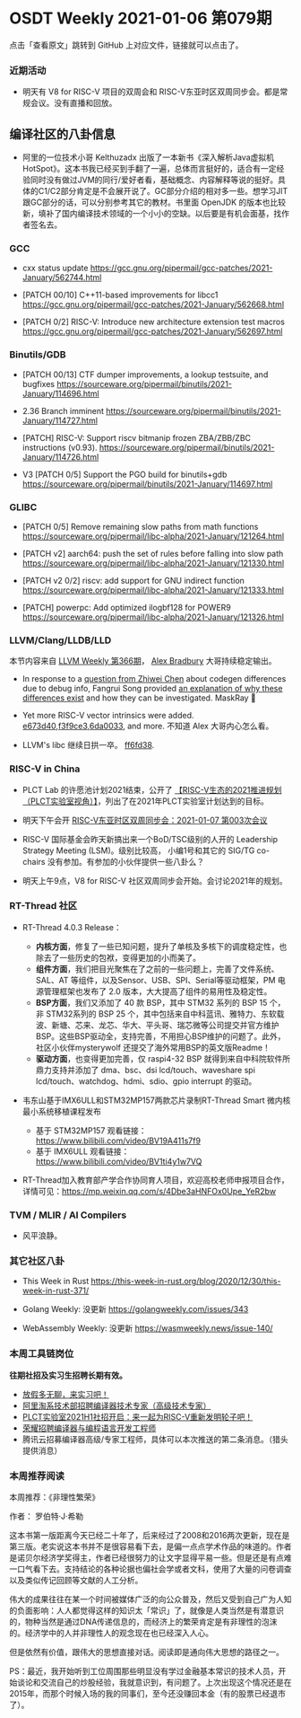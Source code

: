 # OSDT Weekly 2021-01-06 第079期

点击「查看原文」跳转到 GitHub 上对应文件，链接就可以点击了。

### 近期活动

- 明天有 V8 for RISC-V 项目的双周会和 RISC-V东亚时区双周同步会。都是常规会议。没有直播和回放。

## 编译社区的八卦信息

- 阿里的一位技术小哥 Kelthuzadx 出版了一本新书《深入解析Java虚拟机HotSpot》。这本书我已经买到手翻了一遍，总体而言挺好的，适合有一定经验同时没有做过JVM的同行/爱好者看，基础概念、内容解释等说的挺好。具体的C1/C2部分肯定是不会展开说了。GC部分介绍的相对多一些。想学习JIT跟GC部分的话，可以分别参考其它的教材。书里面 OpenJDK 的版本也比较新，填补了国内编译技术领域的一个小小的空缺。以后要是有机会面基，找作者签名去。

### GCC

- cxx status update
  https://gcc.gnu.org/pipermail/gcc-patches/2021-January/562744.html

- [PATCH 00/10] C++11-based improvements for libcc1
  https://gcc.gnu.org/pipermail/gcc-patches/2021-January/562668.html

- [PATCH 0/2] RISC-V: Introduce new architecture extension test macros
  https://gcc.gnu.org/pipermail/gcc-patches/2021-January/562697.html

### Binutils/GDB
- [PATCH 00/13] CTF dumper improvements, a lookup testsuite, and bugfixes
  https://sourceware.org/pipermail/binutils/2021-January/114696.html

- 2.36 Branch imminent
  https://sourceware.org/pipermail/binutils/2021-January/114727.html

- [PATCH] RISC-V: Support riscv bitmanip frozen ZBA/ZBB/ZBC instructions (v0.93).
  https://sourceware.org/pipermail/binutils/2021-January/114726.html

- V3 [PATCH 0/5] Support the PGO build for binutils+gdb
  https://sourceware.org/pipermail/binutils/2021-January/114697.html

### GLIBC

- [PATCH 0/5] Remove remaining slow paths from math functions
  https://sourceware.org/pipermail/libc-alpha/2021-January/121264.html

- [PATCH v2] aarch64: push the set of rules before falling into slow path
  https://sourceware.org/pipermail/libc-alpha/2021-January/121330.html

- [PATCH v2 0/2] riscv: add support for GNU indirect function
  https://sourceware.org/pipermail/libc-alpha/2021-January/121333.html

- [PATCH] powerpc: Add optimized ilogbf128 for POWER9
  https://sourceware.org/pipermail/libc-alpha/2021-January/121326.html

### LLVM/Clang/LLDB/LLD

本节内容来自 [LLVM Weekly 第366期](http://llvmweekly.org/issue/366)，
[Alex Bradbury](https://www.linkedin.com/in/alex-bradbury/) 大哥持续稳定输出。

* In response to a [question from Zhiwei Chen](http://lists.llvm.org/pipermail/llvm-dev/2020-December/147529.html) about codegen differences due to debug info, Fangrui Song provided [an explanation of why these differences exist](http://lists.llvm.org/pipermail/llvm-dev/2020-December/147534.html) and how they can be investigated.
  MaskRay 🎉

* Yet more RISC-V vector intrinsics were added.
  [e673d40](https://reviews.llvm.org/rGe673d4019947),[f3f9ce3](https://reviews.llvm.org/rGf3f9ce3b7948),[6da0033](https://reviews.llvm.org/rG6da00336248c), and more.
  不知道 Alex 大哥内心怎么看。

* LLVM's libc 继续日拱一卒。 [ff6fd38](https://reviews.llvm.org/rGff6fd3855244).

### RISC-V in China

- PLCT Lab 的许愿池计划2021结束，公开了 [【RISC-V生态的2021推进规划（PLCT实验室视角）】](https://mp.weixin.qq.com/s/Apl6x8OJBJUqeorCGURwEw)，列出了在2021年PLCT实验室计划达到的目标。

- 明天下午会开 [RISC-V东亚时区双周同步会：2021-01-07 第003次会议](https://mp.weixin.qq.com/s/OYIXfU26Skqr-MTW2TM28A)

- RISC-V 国际基金会昨天新搞出来一个BoD/TSC级别的人开的 Leadership Strategy Meeting (LSM)。级别比较高， 小编1号和其它的 SIG/TG co-chairs 没有参加。有参加的小伙伴提供一些八卦么？

- 明天上午9点，V8 for RISC-V 社区双周同步会开始。会讨论2021年的规划。

### RT-Thread 社区

- RT-Thread 4.0.3 Release：
  - **内核方面**，修复了一些已知问题，提升了单核及多核下的调度稳定性，也除去了一些历史的包袱，变得更加的小而美了。
  - **组件方面**，我们把目光聚焦在了之前的一些问题上，完善了文件系统、SAL、AT 等组件，以及Sensor、USB、SPI、Serial等驱动框架，PM 电源管理框架也发布了 2.0 版本，大大提高了组件的易用性及稳定性。
  - **BSP方面**，我们又添加了 40 款 BSP，其中 STM32 系列的 BSP 15 个，非 STM32系列的 BSP 25 个，其中包括来自中科蓝讯、雅特力、东软载波、新塘、芯来、龙芯、华大、平头哥、瑞芯微等公司提交并官方维护 BSP。这些BSP驱动全，支持完善，不用担心BSP维护的问题了。此外，社区小伙伴mysterywolf 还提交了海外常用BSP的英文版Readme！
  - **驱动方面**，也变得更加完善，仅 raspi4-32 BSP 就得到来自中科院软件所鼎力支持并添加了 dma、bsc、dsi lcd/touch、waveshare spi lcd/touch、watchdog、hdmi、sdio、gpio interrupt 的驱动。

- 韦东山基于IMX6ULL和STM32MP157两款芯片录制RT-Thread Smart 微内核最小系统移植课程发布
  - 基于 STM32MP157 观看链接：  https://www.bilibili.com/video/BV19A411s7f9
  - 基于 IMX6ULL 观看链接：https://www.bilibili.com/video/BV1ti4y1w7VQ

- RT-Thread加入教育部产学合作协同育人项目，欢迎高校老师申报项目合作，详情可见：https://mp.weixin.qq.com/s/4Dbe3aHNFOx0Upe_YeR2bw

### TVM / MLIR / AI Compilers

- 风平浪静。

### 其它社区八卦

- This Week in Rust
  https://this-week-in-rust.org/blog/2020/12/30/this-week-in-rust-371/

- Golang Weekly: 没更新
  https://golangweekly.com/issues/343

- WebAssembly Weekly: 没更新
  https://wasmweekly.news/issue-140/

### 本周工具链岗位

**往期社招及实习生招聘长期有效。**

- [放假多无聊，来实习吧！](https://mp.weixin.qq.com/s/pWjPrHtaWnzWbPfqqcX1cQ)
- [阿里淘系技术部招聘编译器技术专家（高级技术专家）](https://mp.weixin.qq.com/s/Yr_XA_L9fCI8IvhuudwTkQ)
- [PLCT实验室2021H1社招开启：来一起为RISC-V重新发明轮子吧！](https://mp.weixin.qq.com/s/9BUJ1-LbHGm-Lhs_Lavzjw)
- [荣耀招聘编译器与编程语言开发工程师](https://mp.weixin.qq.com/s/XaLAhjLP6fhj3Vl-mUjXng)
- 腾讯云招募编译器高级/专家工程师，具体可以本次推送的第二条消息。（猎头提供消息）

### 本周推荐阅读

本周推荐：《非理性繁荣》

作者： 罗伯特·J·希勒

这本书第一版距离今天已经二十年了，后来经过了2008和2016两次更新，现在是第三版。老实说这本书并不是很容易看下去，是偏一点点学术作品的味道的。作者是诺贝尔经济学奖得主，作者已经很努力的让文字显得平易一些。但是还是有点难一口气看下去。支持结论的各种论据也偏社会学或者文科，使用了大量的问卷调查以及类似传记回顾等文献的人工分析。

伟大的成果往往在某一个时间被媒体广泛的向公众普及，然后又受到自己广为人知的负面影响：人人都觉得这样的知识太「常识」了，就像是人类当然是有潜意识的，物种当然是通过DNA传递信息的，而经济上的繁荣肯定是有非理性的泡沫的。经济学中的人并非理性人的观念现在也已经深入人心。

但是依然有价值，跟伟大的思想直接对话。阅读即是通向伟大思想的路径之一。

PS：最近，我开始听到工位周围那些明显没有学过金融基本常识的技术人员，开始谈论和交流自己的炒股经验，我就意识到，有问题了。上次出现这个情况还是在2015年，而那个时候入场的我的同事们，至今还没赚回本金（有的股票已经退市了）。
